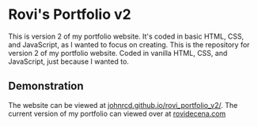 # Rovi's Portfolio v2

This is version 2 of my portfolio website. It's coded in basic HTML, CSS, and JavaScript, as I wanted to focus on creating.
This is the repository for version 2 of my portfolio website. Coded in vanilla HTML, CSS, and JavaScript, just because I wanted to.

## Demonstration

The website can be viewed at [johnrcd.github.io/rovi_portfolio_v2/](https://johnrcd.github.io/rovi_portfolio_v2/).
The current version of my portfolio can viewed over at [rovidecena.com](https://www.rovidecena.com)

